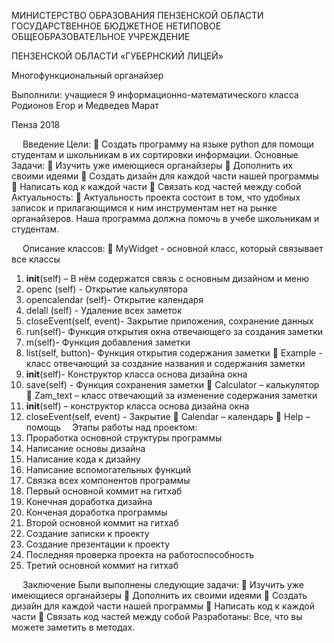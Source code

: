 МИНИСТЕРСТВО ОБРАЗОВАНИЯ ПЕНЗЕНСКОЙ ОБЛАСТИ
ГОСУДАРСТВЕННОЕ БЮДЖЕТНОЕ НЕТИПОВОЕ
ОБЩЕОБРАЗОВАТЕЛЬНОЕ УЧРЕЖДЕНИЕ 

ПЕНЗЕНСКОЙ ОБЛАСТИ «ГУБЕРНСКИЙ ЛИЦЕЙ»



Многофункциональный 
органайзер





        
    
Выполнили: учащиеся 
9 информационно-математического класса                                              
Родионов Егор и Медведев Марат 




Пенза 2018


 
Введение
Цели:
	Создать программу на языке python для помощи студентам и школьникам в их сортировки информации.
Основные Задачи:
	Изучить уже имеющиеся органайзеры
	Дополнить их своими идеями
	Создать дизайн для каждой части нашей программы
	Написать код к каждой части
	Связать код частей между собой 
Актуальность:
	Актуальность проекта состоит в том, что удобных записок и прилагающимся к ним инструментам нет на рынке органайзеров. Наша программа должна помочь в учебе школьникам и студентам.	 

 
Описание классов:
	MyWidget - основной класс, который связывает все классы
1.	__init__(self) – В нём содержатся связь с основным дизайном и меню
2.	openc (self) - Открытие калькулятора
3.	opencalendar (self)- Открытие календаря
4.	delall (self) - Удаление всех заметок
5.	closeEvent(self, event)- Закрытие приложения, сохранение данных
6.	run(self)- Функция открытия окна отвечающего за создания заметки
7.	m(self)- Функция добавления заметки
8.	list(self, button)- Функция открытия содержания заметки
	Example - класс отвечающий за создание названия и содержания заметки
1.	__init__(self)- Конструктор класса основа дизайна окна
2.	save(self) - Функция сохранения заметки
	Calculator – калькулятор
	Zam_text – класс отвечающий за изменение содержания заметки
1.	__init__(self) – конструктор класса основа дизайна окна
2.	closeEvent(self, event) - Закрытие
	Calendar – календарь
	Help – помощь 
Этапы работы над проектом:
1.	Проработка основной структуры программы
2.	Написание основы дизайна
3.	Написание кода к дизайну
4.	Написание вспомогательных функций
5.	Связка всех компонентов программы
6.	Первый основной коммит на гитхаб
7.	Конечная доработка дизайна
8.	Конченая доработка программы
9.	Второй основной коммит на гитхаб
10.	Создание записки к проекту
11.	Создание презентации к проекту
12.	Последняя проверка проекта на работоспособность
13.	Третий основной коммит на гитхаб

 
Заключение
Были выполнены следующие задачи:
	Изучить уже имеющиеся органайзеры
	Дополнить их своими идеями
	Создать дизайн для каждой части нашей программы
	Написать код к каждой части
	Связать код частей между собой 
Разработаны:
Все, что вы можете заметить в методах.
